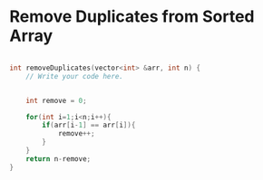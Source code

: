 # Remove Duplicates from Sorted Array


```cpp

int removeDuplicates(vector<int> &arr, int n) {
	// Write your code here.


	int remove = 0;

	for(int i=1;i<n;i++){
		if(arr[i-1] == arr[i]){
			remove++;
		}
	}
	return n-remove;
}

```
